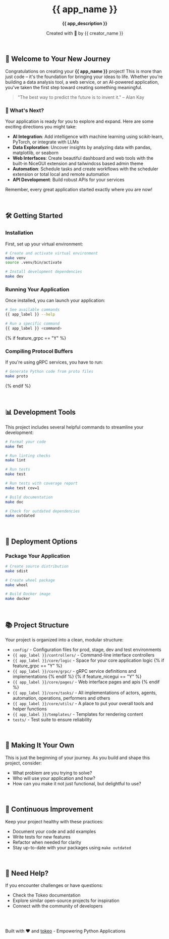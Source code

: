<h1 align="center">{{ app_name }}</h1>

<p align="center">
  <strong>{{ app_description }}</strong>
</p>
<p align="center">
  Created with 💪 by {{ creator_name }}
</p>

<br/>

## 🚀 Welcome to Your New Journey

Congratulations on creating your **{{ app_name }}** project! This is more than just code – it's the foundation for bringing your ideas to life. Whether you're building a data analysis tool, a web service, or an AI-powered application, you've taken the first step toward creating something meaningful.

> "The best way to predict the future is to invent it." – Alan Kay

### 🎯 What's Next?

Your application is ready for you to explore and expand. Here are some exciting directions you might take:

- **AI Integration**: Add intelligence with machine learning using scikit-learn, PyTorch, or integrate with LLMs
- **Data Exploration**: Uncover insights by analyzing data with pandas, matplotlib, or seaborn
- **Web Interfaces**: Create beautiful dashboard and web tools with the built-in NiceGUI extension and tailwindcss based admin theme
- **Automation**: Schedule tasks and create workflows with the scheduler extension or total local and remote automation
- **API Development**: Build robust APIs for your services

Remember, every great application started exactly where you are now!

<br/>

## 🛠️ Getting Started

### Installation

First, set up your virtual environment:

```bash
# Create and activate virtual environment
make venv
source .venv/bin/activate

# Install development dependencies
make dev
```

### Running Your Application

Once installed, you can launch your application:

```bash
# See available commands
{{ app_label }} --help

# Run a specific command
{{ app_label }} <command>
```

{% if feature_grpc == "Y" %}
### Compiling Protocol Buffers

If you're using gRPC services, you have to run:

```bash
# Generate Python code from proto files
make proto
```
{% endif %}

<br/>

## 📊 Development Tools

This project includes several helpful commands to streamline your development:

```bash
# Format your code
make fmt

# Run linting checks
make lint

# Run tests
make test

# Run tests with coverage report
make test cov=1

# Build documentation
make doc

# Check for outdated dependencies
make outdated
```

<br/>

## 🚀 Deployment Options

### Package Your Application

```bash
# Create source distribution
make sdist

# Create wheel package
make wheel

# Build Docker image
make docker
```

<br/>

## 📚 Project Structure

Your project is organized into a clean, modular structure:

- `config/` - Configuration files for prod, stage, dev and test environments
- `{{ app_label }}/controllers/` - Command-line interface controllers
- `{{ app_label }}/core/logic` - Space for your core application logic
{% if feature_grpc == "Y" %}
- `{{ app_label }}/core/grpc/` - gRPC service definitions and implementations
{% endif %}
{% if feature_nicegui == "Y" %}
- `{{ app_label }}/core/pages/` - Web interface pages and apis
{% endif %}
- `{{ app_label }}/core/tasks/` - All implementations of actors, agents, automation, operations, performers and others
- `{{ app_label }}/core/utils/` - A place to put your overall tools and helper functions
- `{{ app_label }}/templates/` - Templates for rendering content
- `tests/` - Test suite to ensure reliability

<br/>

## 🌟 Making It Your Own

This is just the beginning of your journey. As you build and shape this project, consider:

- What problem are you trying to solve?
- Who will use your application and how?
- How can you make it not just functional, but delightful to use?

<br/>

## 🔄 Continuous Improvement

Keep your project healthy with these practices:

- Document your code and add examples
- Write tests for new features
- Refactor when needed for clarity
- Stay up-to-date with your packages using `make outdated`

<br/>

## 🤝 Need Help?

If you encounter challenges or have questions:

- Check the Tokeo documentation
- Explore similar open-source projects for inspiration
- Connect with the community of developers

<br/>
<br/>

<p>
  Built with ❤️ and <a href="https://github.com/tokeo/tokeo">tokeo</a> - Empowering Python Applications
</p>
